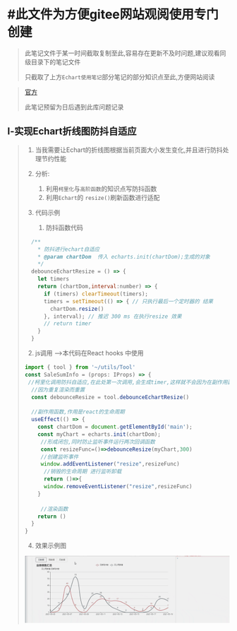 # #此文件为方便gitee网站观阅使用专门创建

> 此笔记文件于某一时间截取复制至此,容易存在更新不及时问题,建议观看同级目录下的笔记文件
>
> 只截取了上方`Echart使用笔记`部分笔记的部分知识点至此,方便网站阅读

> [官方](http://echarts.apache.org/zh/index.html)
>
> 此笔记预留为日后遇到此库问题记录

## Ⅰ-实现Echart折线图防抖自适应

>1. 当我需要让Echart的折线图根据当前页面大小发生变化,并且进行防抖处理节约性能
>
>2. 分析:
>
>      1. 利用`柯里化`与`高阶函数`的知识点写防抖函数
>      2. 利用`Echart`的 `resize()`刷新函数进行适配
>
>3. 代码示例
>
>    1. 防抖函数代码
>
>  ```jsx
>    /**
>      * 防抖进行echart自适应
>      * @param chartDom  传入 echarts.init(chartDom);生成的对象
>      */
>    debounceEchartResize = () => {
>      let timers 
>      return (chartDom,interval:number) => {
>        if (timers) clearTimeout(timers);
>        timers = setTimeout(() => { // 只执行最后一个定时器的 结果
>          chartDom.resize()
>        }, interval); // 推迟 300 ms 在执行resize 效果 
>        // return timer
>      }
>    }
>  ```
>
>2. js调用 -->本代码在React hooks 中使用
>
>  ```jsx
>  import { tool } from '~/utils/Tool'
>  const SaleSumInfo = (props: IProps) => {
>   //柯里化调用防抖自适应,在此处第一次调用,会生成timer,这样就不会因为在副作用函数中
>    //因为重复渲染而重置
>    const debounceResize = tool.debounceEchartResize()
>
>    //副作用函数,作用是react的生命周期
>    useEffect(() => {
>      const chartDom = document.getElementById('main');
>      const myChart = echarts.init(chartDom);
>       //形成闭包,同时防止监听事件运行两次回调函数
>       const resizeFunc=()=>debounceResize(myChart,300)
>       //创建监听事件
>       window.addEventListener("resize",resizeFunc) 
>        //销毁的生命周期 进行监听卸载
>    	 return ()=>{
>        window.removeEventListener("resize",resizeFunc)
>      }
>
>     	//渲染函数
>      return ()
>    }
>  }
>  ```
>
>4. 效果示例图
>
>  ![](Echart使用笔记中的图片/Echart自适应防抖函数示例.gif)